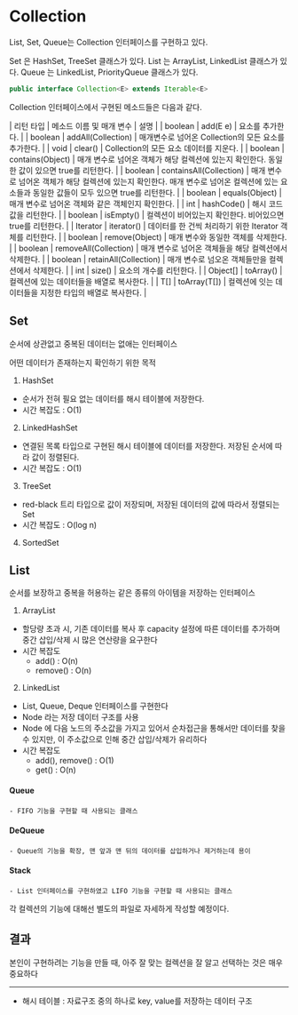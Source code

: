 # Collection

List, Set, Queue는 Collection 인터페이스를 구현하고 있다.

Set 은 HashSet, TreeSet 클래스가 있다.
List 는 ArrayList, LinkedList 클래스가 있다.
Queue 는 LinkedList, PriorityQueue 클래스가 있다.

```java
public interface Collection<E> extends Iterable<E>
```

Collection 인터페이스에서 구현된 메소드들은 다음과 같다.

| 리턴 타입 | 메소드 이름 및 매개 변수  | 설명 |
| boolean  | add(E e)                | 요소를 추가한다. |
| boolean  | addAll(Collection)      | 매개변수로 넘어온 Collection의 모든 요소를 추가한다. |
| void     | clear()                 | Collection의 모든 요소 데이터를 지운다. |
| boolean  | contains(Object)        | 매개 변수로 넘어온 객체가 해당 컬렉션에 있는지 확인한다. 동일한 값이 있으면 true를 리턴한다. |
| boolean  | containsAll(Collection) | 매개 변수로 넘어온 객체가 해당 컬렉션에 있는지 확인한다. 매개 변수로 넘어온 컬렉션에 있는 요소들과 동일한 값들이 모두 있으면 true를 리턴한다. |
| boolean  | equals(Object)          | 매개 변수로 넘어온 객체와 같은 객체인지 확인한다. |
| int      | hashCode()              | 해시 코드값을 리턴한다. |
| boolean  | isEmpty()               | 컬렉션이 비어있는지 확인한다. 비어있으면 true를 리턴한다. |
| Iterator | iterator()              | 데이터를 한 건씩 처리하기 위한 Iterator 객체를 리턴한다. |
| boolean  | remove(Object)          | 매개 변수와 동일한 객체를 삭제한다. |
| boolean  | removeAll(Collection)   | 매개 변수로 넘어온 객체들을 해당 컬렉션에서 삭제한다. |
| boolean  | retainAll(Collection)   | 매개 변수로 넘오온 객체들만을 컬렉션에서 삭제한다. |
| int      | size()                  | 요소의 개수를 리턴한다. |
| Object[] | toArray()               | 컬렉션에 있는 데이터들을 배열로 복사한다. |
| <T> T[]  | toArray(T[])            | 컬렉션에 잇는 데이터들을 지정한 타입의 배열로 복사한다. |

## Set

순서에 상관없고 중복된 데이터는 없애는 인터페이스

어떤 데이터가 존재하는지 확인하기 위한 목적

1. HashSet
  - 순서가 전혀 필요 없는 데이터를 해시 테이블에 저장한다.
  - 시간 복잡도 : O(1)
2. LinkedHashSet
  - 연결된 목록 타입으로 구현된 해시 테이블에 데이터를 저장한다. 저장된 순서에 따라 값이 정렬된다.
  - 시간 복잡도 : O(1)
3. TreeSet
  - red-black 트리 타입으로 값이 저장되며, 저장된 데이터의 값에 따라서 정렬되는 Set
  - 시간 복잡도 : O(log n)
4. SortedSet

## List

순서를 보장하고 중복을 허용하는 같은 종류의 아이템을 저장하는 인터페이스

1. ArrayList
  - 할당량 초과 시, 기존 데이터를 복사 후 capacity 설정에 따른 데이터를 추가하며 중간 삽입/삭제 시 많은 연산량을 요구한다
  - 시간 복잡도
    - add() : O(n)
    - remove() : O(n)

2. LinkedList
  - List, Queue, Deque 인터페이스를 구현한다
  - Node 라는 저장 데이터 구조를 사용
  - Node 에 다음 노드의 주소값을 가지고 있어서 순차접근을 통해서만 데이터를 찾을 수 있지만, 이 주소값으로 인해 중간 삽입/삭제가 유리하다
  - 시간 복잡도
    - add(), remove() : O(1)
    - get() : O(n)

  #### Queue
    - FIFO 기능을 구현할 때 사용되는 클래스
  #### DeQueue
    - Queue의 기능을 확장, 맨 앞과 맨 뒤의 데이터를 삽입하거나 제거하는데 용이
  #### Stack
    - List 인터페이스를 구현하였고 LIFO 기능을 구현할 때 사용되는 클래스

각 컬렉션의 기능에 대해선 별도의 파일로 자세하게 작성할 예정이다. 

## 결과

본인이 구현하려는 기능을 만들 때, 아주 잘 맞는 컬렉션을 잘 알고 선택하는 것은 매우 중요하다

------

- 해시 테이블 : 자료구조 중의 하나로 key, value를 저장하는 데이터 구조